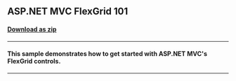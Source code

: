 ## ASP.NET MVC FlexGrid 101
#### [Download as zip](https://downgit.github.io/#/home?url=https://github.com/GrapeCity/ComponentOne-ASPNET-MVC-Samples/tree/master/HowTo/FlexGrid/FlexGrid101)
____
#### This sample demonstrates how to get started with ASP.NET MVC's FlexGrid controls.
____
